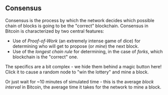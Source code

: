 ## Consensus

Consensus is the process by which the network decides which possible chain of blocks is going to be the "correct" blockchain.
Consensus in Bitcoin is characterized by two central features:

- Use of *Proof-of-Work* (an extremely intense game of dice) for determining who will get to propose (or *mine*) the next block.
- Use of the *longest chain rule* for determining, in the case of *forks*, which blockchain is the "correct" one.

The specifics are a bit complex - we hide them behind a magic button here!
Click it to cause a random node to "win the lottery" and mine a block.

Or just wait for ~10 minutes of simulated time - this is the average *block interval* in Bitcoin,
the average time it takes for the network to mine a block.
